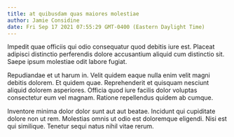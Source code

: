 ```yaml
---
title: at quibusdam quas maiores molestiae
author: Jamie Considine
date: Fri Sep 17 2021 07:55:29 GMT-0400 (Eastern Daylight Time)
---
```

Impedit quae officiis qui odio consequatur quod debitis iure est. Placeat adipisci distinctio perferendis dolore accusantium aliquid cum distinctio sit. Saepe ipsum molestiae odit labore fugiat.

 Repudiandae et ut harum in. Velit quidem eaque nulla enim velit magni debitis dolorem. Et quidem quae. Reprehenderit et quisquam nesciunt aliquid dolorem asperiores. Officia quod iure facilis dolor voluptas consectetur eum vel magnam. Ratione repellendus quidem ab cumque.

 Inventore minima dolor dolor sunt aut aut beatae. Incidunt qui cupiditate dolore non ut rem. Molestias omnis ut odio est doloremque eligendi. Nisi est qui similique. Tenetur sequi natus nihil vitae rerum.
